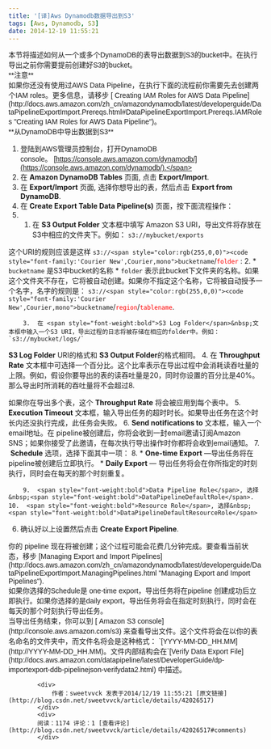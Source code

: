 ```yaml
---
title: '[译]Aws Dynamodb数据导出到S3'
tags: [Aws, Dynamodb, S3]
date: 2014-12-19 11:55:21
---
```


<div style="font-family:verdana,arial,sans-serif">本节将描述如何从一个或多个DynamoDB的表导出数据到S3的bucket中。在执行导出之前你需要提前创建好S3的bucket。</div>
<div style="font-family:verdana,arial,sans-serif">**注意**</div>
<div style="font-family:verdana,arial,sans-serif">如果你还没有使用过AWS Data Pipeline，在执行下面的流程前你需要先去创建两个IAM roles。更多信息，请移步
[
Creating IAM Roles for AWS Data Pipeline](http://docs.aws.amazon.com/zh_cn/amazondynamodb/latest/developerguide/DataPipelineExportImport.Prereqs.html#DataPipelineExportImport.Prereqs.IAMRoles "Creating IAM Roles for AWS Data Pipeline")。</div>
<div style="font-family:verdana,arial,sans-serif">**从DynamoDB中导出数据到S3**</div>

1.  <span style="font-family:verdana,arial,sans-serif">登陆到AWS管理员控制台，打开DynamoDB console。&nbsp;[https://console.aws.amazon.com/dynamodb/](https://console.aws.amazon.com/dynamodb/).</span>
2.  在&nbsp;<span style="font-weight:bold">Amazon DynamoDB Tables</span>&nbsp;页面, 点击&nbsp;<span style="font-weight:bold">Export/Import</span>.
3.  在 <span style="font-weight:bold">Export/Import</span> 页面, 选择你想导出的表，然后点击 <span style="font-weight:bold">
Export from DynamoDB</span>.
4.  在&nbsp;<span style="font-weight:bold">Create Export Table Data Pipeline(s)</span>&nbsp;页面，按下面流程操作：
5.  1.  在&nbsp;<span style="font-weight:bold">S3 Output Folder</span>&nbsp;文本框中填写 Amazon S3 URI，导出文件将存放在S3中相应的文件夹下。例如：
`s3://mybucket/exports`

这个URI的规则应该是这样&nbsp;`s3://<span style="color:rgb(255,0,0)"><code style="font-family:'Courier New',Courier,mono">bucketname`</span>/<span style="color:rgb(255,0,0)">`folder`</span></code>
 :
    2.  *   `bucketname`&nbsp;是S3中bucket的名称
        *   `folder`&nbsp;表示此bucket下文件夹的名称。如果这个文件夹不存在，它将被自动创建。如果你不指定这个名称，它将被自动授予一个名字，名字的规则是：
`s3://<span style="color:rgb(255,0,0)"><code style="font-family:'Courier New',Courier,mono">bucketname`</span>/<span style="color:rgb(255,0,0)">`region`</span>/<span style="color:rgb(255,0,0)">`tablename`</span></code>.

        3.  在 <span style="font-weight:bold">S3 Log Folder</span>&nbsp;文本框中输入一个S3 URI，导出过程的日志将被存储在相应的folder中。例如：`s3://mybucket/logs/`

<span style="font-weight:bold">S3 Log Folder</span>&nbsp;URI的&#26684;式和 <span style="font-weight:bold">
S3 Output Folder</span>的&#26684;式相同。
    4.  在&nbsp;<span style="font-weight:bold">Throughput Rate</span>&nbsp;文本框中可选择一个百分比。这个比率表示在导出过程中会消耗读吞吐量的上限。例如，假设你要导出的表的读吞吐量是20，同时你设置的百分比是40%。那么导出时所消耗的吞吐量将不会超过8.

如果你在导出多个表，这个 <span style="font-weight:bold">Throughput Rate</span>&nbsp;将会被应用到每个表中。
    5.  <span style="font-weight:bold">Execution Timeout</span>&nbsp;文本框，输入导出任务的超时时长。如果导出任务在这个时长内还没执行完成，此任务会失败。
    6.  <span style="font-weight:bold">Send notifications to</span>&nbsp;文本框，输入一个email地址。在 pipeline被创建后，你将会收到一封email邀请订阅Amazon SNS；如果你接受了此邀请，在每次执行导出操作时你都将会收到email通知。
    7.  &nbsp;<span style="font-weight:bold">Schedule</span>&nbsp;选项，选择下面其中一项：
    8.  *   <span style="font-weight:bold">One-time Export</span>&nbsp;—导出任务将在pipeline被创建后立即执行。
        *   <span style="font-weight:bold">Daily Export</span>&nbsp;— 导出任务将会在你所指定的时刻执行，同时会在每天的那个时刻重复。

        9.  <span style="font-weight:bold">Data Pipeline Role</span>, 选择&nbsp;<span style="font-weight:bold">DataPipelineDefaultRole</span>.
    10.  <span style="font-weight:bold">Resource Role</span>, 选择&nbsp;<span style="font-weight:bold">DataPipelineDefaultResourceRole</span>

6.  确认好以上设置然后点击&nbsp;<span style="font-weight:bold">Create Export Pipeline</span>.
<div style="font-family:verdana,arial,sans-serif">你的 pipeline 现在将被创建；这个过程可能会花费几分钟完成。要查看当前状态，移步&nbsp;[Managing
 Export and Import Pipelines](http://docs.aws.amazon.com/zh_cn/amazondynamodb/latest/developerguide/DataPipelineExportImport.ManagingPipelines.html "Managing Export and Import Pipelines").</div>
<div style="font-family:verdana,arial,sans-serif">如果你选择的Schedule是 one-time export，导出任务将在pipeline 创建成功后立即执行。如果你选择的是daily export，导出任务将会在指定时刻执行，同时会在每天的那个时刻执行导出任务。</div>
<div style="font-family:verdana,arial,sans-serif">当导出任务结束，你可以到 [
Amazon S3 console](http://console.aws.amazon.com/s3)&nbsp;来查看导出文件。这个文件将会在以你的表名命名的文件夹中，而文件名将会是这种&#26684;式：&nbsp;`[YYYY-MM-DD_HH.MM](http://YYYY-MM-DD_HH.MM)。文件内部结构会在`[Verify
 Data Export File](http://docs.aws.amazon.com/datapipeline/latest/DeveloperGuide/dp-importexport-ddb-pipelinejson-verifydata2.html)&nbsp;中描述。</div>
<div></div>

            <div>
                作者：sweetvvck 发表于2014/12/19 11:55:21 [原文链接](http://blog.csdn.net/sweetvvck/article/details/42026517)
            </div>
            <div>
            阅读：1174 评论：1 [查看评论](http://blog.csdn.net/sweetvvck/article/details/42026517#comments)
            </div>
